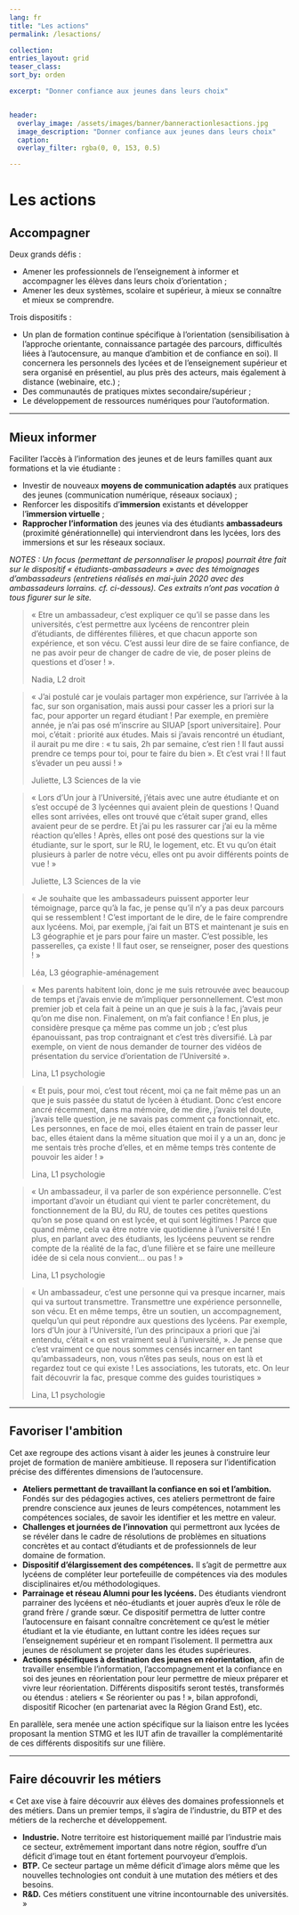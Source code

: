 ```yaml
---
lang: fr
title: "Les actions"
permalink: /lesactions/

collection: 
entries_layout: grid 
teaser_class: 
sort_by: orden 

excerpt: "Donner confiance aux jeunes dans leurs choix"  


header:
  overlay_image: /assets/images/banner/banneractionlesactions.jpg
  image_description: "Donner confiance aux jeunes dans leurs choix"
  caption: 
  overlay_filter: rgba(0, 0, 153, 0.5)

---
```


# Les actions


## Accompagner 

Deux grands défis :
+ Amener les professionnels de l’enseignement à informer et accompagner les élèves dans leurs choix d’orientation ;
+ Amener les deux systèmes, scolaire et supérieur, à mieux se connaître et mieux se comprendre.

Trois dispositifs :
+ Un plan de formation continue spécifique à l’orientation (sensibilisation à l’approche orientante, connaissance partagée des parcours, difficultés liées à l’autocensure, au manque d’ambition et de confiance en soi). Il concernera les personnels des lycées et de l’enseignement supérieur et sera organisé en présentiel, au plus près des acteurs, mais également à distance (webinaire, etc.) ;
+ Des communautés de pratiques mixtes secondaire/supérieur ;
+ Le développement de ressources numériques pour l’autoformation.  

--------------------------

## Mieux informer

Faciliter l’accès à l’information des jeunes et de leurs familles quant aux formations et la vie étudiante :
+ Investir de nouveaux **moyens de communication adaptés** aux pratiques des jeunes (communication numérique, réseaux sociaux) ;
+ Renforcer les dispositifs d’**immersion** existants et développer l’**immersion virtuelle** ;
+ **Rapprocher l’information** des jeunes via des étudiants **ambassadeurs** (proximité générationnelle) qui interviendront dans les lycées, lors des immersions et sur les réseaux sociaux.

*NOTES : Un focus (permettant de personnaliser le propos) pourrait être fait sur le dispositif « étudiants-ambassadeurs » avec des témoignages d’ambassadeurs (entretiens réalisés en mai-juin 2020 avec des ambassadeurs lorrains. cf. ci-dessous). Ces extraits n’ont pas vocation à tous figurer sur le site.* 

>« Etre un ambassadeur, c’est expliquer ce qu’il se passe dans les universités, c’est permettre aux lycéens de rencontrer plein d’étudiants, de différentes filières, et que chacun apporte son expérience, et son vécu. C’est aussi leur dire de se faire confiance, de ne pas avoir peur de changer de cadre de vie, de poser pleins de questions et d’oser ! ». 
> 
>Nadia, L2 droit

>« J’ai postulé car je voulais partager mon expérience, sur l’arrivée à la fac, sur son organisation, mais aussi pour casser les a priori sur la fac, pour apporter un regard étudiant ! Par exemple, en première année, je n’ai pas osé m’inscrire au SIUAP [sport universitaire]. Pour moi, c’était : priorité aux études. Mais si j’avais rencontré un étudiant, il aurait pu me dire : « tu sais, 2h par semaine, c’est rien ! Il faut aussi prendre ce temps pour toi, pour te faire du bien ». Et c’est vrai ! Il faut s’évader un peu aussi ! » 
> 
>Juliette, L3 Sciences de la vie


>« Lors d’Un jour à l’Université, j’étais avec une autre étudiante et on s’est occupé de 3 lycéennes qui avaient plein de questions ! Quand elles sont arrivées, elles ont trouvé que c’était super grand, elles avaient peur de se perdre. Et j’ai pu les rassurer car j’ai eu la même réaction qu’elles ! Après, elles ont posé des questions sur la vie étudiante, sur le sport, sur le RU, le logement, etc. Et vu qu’on était plusieurs à parler de notre vécu, elles ont pu avoir différents points de vue ! »
> 
>Juliette, L3 Sciences de la vie

>« Je souhaite que les ambassadeurs puissent apporter leur témoignage, parce qu’à la fac, je pense qu’il n’y a pas deux parcours qui se ressemblent ! C’est important de le dire, de le faire comprendre aux lycéens. Moi, par exemple, j’ai fait un BTS et maintenant je suis en L3 géographie et je pars pour faire un master. C’est possible, les passerelles, ça existe ! Il faut oser, se renseigner, poser des questions ! »
> 
>Léa, L3 géographie-aménagement

>« Mes parents habitent loin, donc je me suis retrouvée avec beaucoup de temps et j’avais envie de m’impliquer personnellement. C’est mon premier job et cela fait à peine un an que je suis à la fac, j’avais peur qu’on me dise non. Finalement, on m’a fait confiance ! En plus, je considère presque ça même pas comme un job ; c’est plus épanouissant, pas trop contraignant et c’est très diversifié. Là par exemple, on vient de nous demander de tourner des vidéos de présentation du service d’orientation de l’Université ».
> 
>Lina, L1 psychologie

>« Et puis, pour moi, c’est tout récent, moi ça ne fait même pas un an que je suis passée du statut de lycéen à étudiant. Donc c’est encore ancré récemment, dans ma mémoire, de me dire, j’avais tel doute, j’avais telle question, je ne savais pas comment ça fonctionnait, etc. Les personnes, en face de moi, elles étaient en train de passer leur bac, elles étaient dans la même situation que moi il y a un an, donc je me sentais très proche d’elles, et en même temps très contente de pouvoir les aider ! »
> 
>Lina, L1 psychologie

>« Un ambassadeur, il va parler de son expérience personnelle. C’est important d’avoir un étudiant qui vient te parler concrètement, du fonctionnement de la BU, du RU, de toutes ces petites questions qu’on se pose quand on est lycée, et qui sont légitimes ! Parce que quand même, cela va être notre vie quotidienne à l’université ! En plus, en parlant avec des étudiants, les lycéens peuvent se rendre compte de la réalité de la fac, d’une filière et se faire une meilleure idée de si cela nous convient… ou pas ! »
> 
>Lina, L1 psychologie

>« Un ambassadeur, c’est une personne qui va presque incarner, mais qui va surtout transmettre. Transmettre une expérience personnelle, son vécu. Et en même temps, être un soutien, un accompagnement, quelqu’un qui peut répondre aux questions des lycéens. Par exemple, lors d’Un jour à l’Université, l’un des principaux a priori que j’ai entendu, c’était « on est vraiment seul à l’université, ». Je pense que c’est vraiment ce que nous sommes censés incarner en tant qu’ambassadeurs, non, vous n’êtes pas seuls, nous on est là et regardez tout ce qui existe ! Les associations, les tutorats, etc. On leur fait découvrir la fac, presque comme des guides touristiques »
> 
>Lina, L1 psychologie  

--------------------------

## Favoriser l'ambition

Cet axe regroupe des actions visant à aider les jeunes à construire leur projet de formation de manière ambitieuse. Il reposera sur l’identification précise des différentes dimensions de l’autocensure.
+ **Ateliers permettant de travaillant la confiance en soi et l’ambition.** Fondés sur des pédagogies actives, ces ateliers permettront de faire prendre conscience aux jeunes de leurs compétences, notamment les compétences sociales, de savoir les identifier et les mettre en valeur. 
+ **Challenges et journées de l’innovation** qui permettront aux lycées de se révéler dans le cadre de résolutions de problèmes en situations concrètes et au contact d’étudiants et de professionnels de leur domaine de formation.
+ **Dispositif d’élargissement des compétences.** Il s’agit de permettre aux lycéens de compléter leur portefeuille de compétences via des modules disciplinaires et/ou méthodologiques.
+ **Parrainage et réseau Alumni pour les lycéens.** Des étudiants viendront parrainer des lycéens et néo-étudiants et jouer auprès d’eux le rôle de grand frère / grande sœur. Ce dispositif permettra de lutter contre l’autocensure en faisant connaître concrètement ce qu’est le métier étudiant et la vie étudiante, en luttant contre les idées reçues sur l’enseignement supérieur et en rompant l’isolement. Il permettra aux jeunes de résolument se projeter dans les études supérieures.
+ **Actions spécifiques à destination des jeunes en réorientation**, afin de travailler ensemble l’information, l’accompagnement et la confiance en soi des jeunes en réorientation pour leur permettre de mieux préparer et vivre leur réorientation. Différents dispositifs seront testés, transformés ou étendus : ateliers « Se réorienter ou pas ! », bilan approfondi, dispositif Ricocher (en partenariat avec la Région Grand Est), etc.

En parallèle, sera menée une action spécifique sur la liaison entre les lycées proposant la mention STMG et les IUT afin de travailler la complémentarité de ces différents dispositifs sur une filière.

--------------

## Faire découvrir les métiers

« Cet axe vise à faire découvrir aux élèves des domaines professionnels et des métiers. Dans un premier temps, il s’agira de l’industrie, du BTP et des métiers de la recherche et développement. 
+ **Industrie.** Notre territoire est historiquement maillé par l’industrie mais ce secteur, extrêmement important dans notre région, souffre d’un déficit d’image tout en étant fortement pourvoyeur d’emplois. 
+ **BTP.** Ce secteur partage un même déficit d’image alors même que les nouvelles technologies ont conduit à une mutation des métiers et des besoins. 
+ **R&D.** Ces métiers constituent une vitrine incontournable des universités. »  






